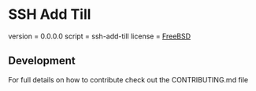 SSH Add Till
============
version = 0.0.0.0
script = ssh-add-till
license = [FreeBSD](http://stuart.nx15.at/8b8b1e2/2014/license.html)

## Development ##
For full details on how to contribute check out the CONTRIBUTING.md file
